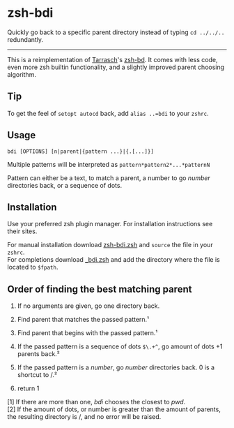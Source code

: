 # zsh-bdi

Quickly go back to a specific parent directory instead of typing `cd ../../..` redundantly.

---

This is a reimplementation of [Tarrasch](https://github.com/Tarrasch)'s [zsh-bd](https://github.com/Tarrasch/zsh-bd).
It comes with less code, even more zsh builtin functionality, and a slightly improved parent choosing algorithm.

## Tip

 To get the feel of `setopt autocd` back, add `alias ..=bdi` to your `zshrc`.



## Usage

`bdi [OPTIONS] [n|parent|{pattern ...}|{.[...]}]`

Multiple patterns will be interpreted as `pattern*pattern2*...*patternN`

Pattern can either be a text, to match a parent, a number to go _number_ directories back, or a sequence of dots.



## Installation

Use your preferred zsh plugin manager. For installation instructions see their sites.

For manual installation download [zsh-bdi.zsh](./zsh-bdi.zsh) and `source` the file in your `zshrc`.  
For completions download [\_bdi.zsh](./\_bdi.zsh) and add the directory where the file is located to `$fpath`.



## Order of finding the best matching parent

1. If no arguments are given, go one directory back.

2. Find parent that matches the passed pattern.¹

3. Find parent that begins with the passed pattern.¹

4. If the passed pattern is a sequence of dots `$\.+^`, go amount of dots +1 parents back.²

5. If the passed pattern is a _number_, go _number_ directories back. 0 is a shortcut to /.²

6. return 1

[1] If there are more than one, _bdi_ chooses the closest to _pwd_.  
[2] If the amount of dots, or number is greater than the amount of parents, the resulting directory is /, and no error will be raised.

